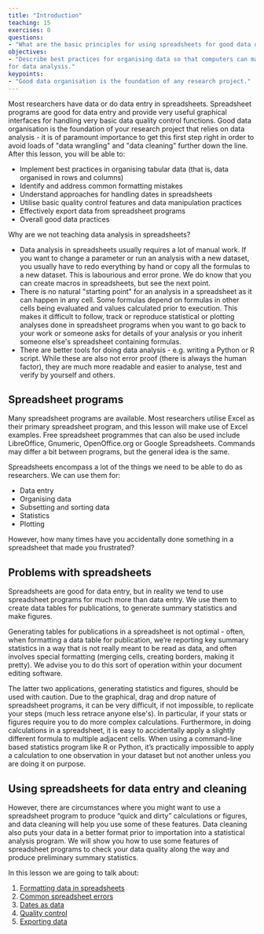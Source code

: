 ```yaml
---
title: "Introduction"
teaching: 15
exercises: 0
questions:
- "What are the basic principles for using spreadsheets for good data organisation?"
objectives:
- "Describe best practices for organising data so that computers can make the best use of it 
for data analysis."
keypoints:
- "Good data organisation is the foundation of any research project."
---
```


Most researchers have data or do data entry in
spreadsheets. Spreadsheet programs are good for data entry and provide very useful graphical
interfaces for handling very basic data quality control functions. 
Good data organisation is the foundation of your research project that relies on data analysis - it is of paramount
importance to get this first step right in order to avoid loads of "data wrangling" and "data cleaning" 
further down the line. After this lesson, you will be able to:
- Implement best practices in organising tabular data (that is, data organised in rows and columns) 
- Identify and address common formatting mistakes
- Understand approaches for handling dates in spreadsheets
- Utilise basic quality control features and data manipulation practices
- Effectively export data from spreadsheet programs
- Overall good data practices

Why are we not teaching data analysis in spreadsheets? 

- Data analysis in spreadsheets usually requires a lot of manual
  work. If you want to change a parameter or run an analysis with a
  new dataset, you usually have to redo everything by hand or copy all the formulas to a new dataset. 
  This is 
  labourious and error prone. We do know that you can create macros in spreadsheets, but see the next point.
- There is no natural "starting point" for an analysis in a spreadsheet as it can happen in any cell. Some formulas 
depend on formulas in other cells being evaluated and values calculated prior to execution.
  This makes it difficult to follow, track or reproduce statistical or plotting
  analyses done in spreadsheet programs when you want to go back to
  your work or someone asks for details of your analysis or you inherit someone else's spreadsheet containing formulas.
- There are better tools for doing data analysis - e.g. writing a Python or R script. While these are 
also not 
error proof (there is always the human factor), they are much more readable and easier to analyse, test and 
verify by yourself and others.   

## Spreadsheet programs

Many spreadsheet programs are available. Most researchers utilise Excel as their primary spreadsheet program, and this lesson will make use of Excel examples. Free spreadsheet programmes that can also be used include LibreOffice, Gnumeric, OpenOffice.org or Google Spreadsheets. Commands may differ a bit between programs, but the general idea
is the same.

Spreadsheets encompass a lot of the things we need
to be able to do as researchers. We can use them for:

- Data entry
- Organising data
- Subsetting and sorting data
- Statistics
- Plotting

However, how many times have you accidentally done 
something in a spreadsheet that made you frustrated?

## Problems with spreadsheets

Spreadsheets are good for data entry, but in reality we tend to
use spreadsheet programs for much more than data entry. We use them
to create data tables for publications, to generate summary
statistics and make figures.

Generating tables for publications in a spreadsheet is not
optimal - often, when formatting a data table for publication, we’re
reporting key summary statistics in a way that is not really meant to
be read as data, and often involves special formatting
(merging cells, creating borders, making it pretty). We advise you to
do this sort of operation within your document editing software.

The latter two applications, generating statistics and figures, should 
be used with caution. Due to the graphical, drag and drop nature of 
spreadsheet programs, it can be very difficult, if not impossible, to 
replicate your steps (much less retrace anyone else's). In particular, if your 
stats or figures require you to do more complex calculations. Furthermore, 
in doing calculations in a spreadsheet, it is easy to accidentally apply a 
slightly different formula to multiple adjacent cells. When using a 
command-line based statistics program like R or Python, it’s practically 
impossible to apply a calculation to one observation in your 
dataset but not another unless you are doing it on purpose. 

## Using spreadsheets for data entry and cleaning

However, there are circumstances where you might want to use a spreadsheet 
program to produce “quick and dirty” calculations or figures, and data 
cleaning will help you use some of these features. Data cleaning also
puts your data in a better format prior to importation into a 
statistical analysis program. We will show you how to use some features of 
spreadsheet programs to check your data quality along the way and produce 
preliminary summary statistics.

In this lesson we are going to talk about:

1. [Formatting data in spreadsheets](../01-format-data/)
2. [Common spreadsheet errors](../02-common-mistakes/)
3. [Dates as data](../03-dates-as-data/)
4. [Quality control](../04-quality-control/)
5. [Exporting data](../05-exporting-data/)
